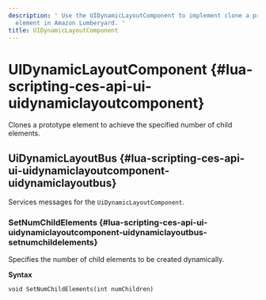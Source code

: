 ```yaml
---
description: ' Use the UIDynamicLayoutComponent to implement clone a prototype UI
  element in Amazon Lumberyard. '
title: UIDynamicLayoutComponent
---
```

# UIDynamicLayoutComponent {#lua-scripting-ces-api-ui-uidynamiclayoutcomponent}

Clones a prototype element to achieve the specified number of child elements\.

## UiDynamicLayoutBus {#lua-scripting-ces-api-ui-uidynamiclayoutcomponent-uidynamiclayoutbus}

Services messages for the `UiDynamicLayoutComponent`\.

### SetNumChildElements {#lua-scripting-ces-api-ui-uidynamiclayoutcomponent-uidynamiclayoutbus-setnumchildelements}

Specifies the number of child elements to be created dynamically\.

**Syntax**

```
void SetNumChildElements(int numChildren)
```